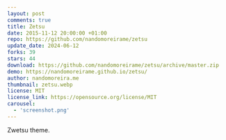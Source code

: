 ```yaml
---
layout: post
comments: true
title: Zetsu
date: 2015-11-12 20:00:00 +01:00
repo: https://github.com/nandomoreirame/zetsu
update_date: 2024-06-12
forks: 39
stars: 44
download: https://github.com/nandomoreirame/zetsu/archive/master.zip
demo: https://nandomoreirame.github.io/zetsu/
author: nandomoreira.me
thumbnail: zetsu.webp
license: MIT
license_link: https://opensource.org/license/MIT
carousel:
  - 'screenshot.png'
---
```


Zwetsu theme.
